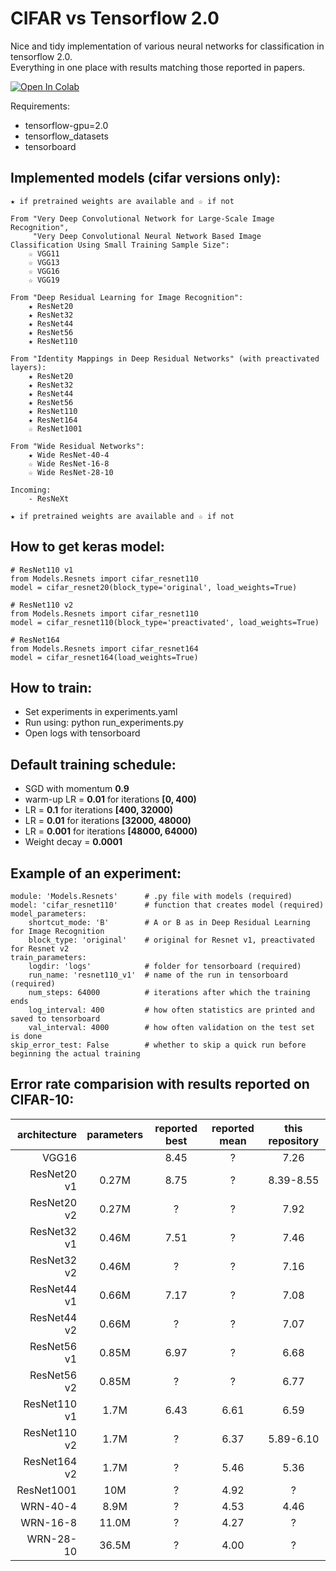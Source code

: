 # CIFAR vs Tensorflow 2.0

Nice and tidy implementation of various neural networks for classification in tensorflow 2.0. \
Everything in one place with results matching those reported in papers.


[![Open In Colab](https://colab.research.google.com/assets/colab-badge.svg)](https://colab.research.google.com/github/gahaalt/cifar-vs-tensorflow2/blob/master/Playground.ipynb)

Requirements:
- tensorflow-gpu=2.0
- tensorflow_datasets
- tensorboard

## Implemented models (cifar versions only):
```
★ if pretrained weights are available and ☆ if not

From "Very Deep Convolutional Network for Large-Scale Image Recognition",
     "Very Deep Convolutional Neural Network Based Image Classification Using Small Training Sample Size":
    ☆ VGG11
    ☆ VGG13
    ☆ VGG16
    ☆ VGG19

From "Deep Residual Learning for Image Recognition":
    ★ ResNet20
    ★ ResNet32
    ★ ResNet44
    ★ ResNet56
    ★ ResNet110

From "Identity Mappings in Deep Residual Networks" (with preactivated layers):
    ★ ResNet20
    ★ ResNet32
    ★ ResNet44
    ★ ResNet56
    ★ ResNet110
    ★ ResNet164
    ☆ ResNet1001
    
From "Wide Residual Networks":
    ★ Wide ResNet-40-4
    ☆ Wide ResNet-16-8
    ☆ Wide ResNet-28-10
    
Incoming:
    - ResNeXt
    
★ if pretrained weights are available and ☆ if not
```

## How to get keras model:
```
# ResNet110 v1
from Models.Resnets import cifar_resnet110
model = cifar_resnet20(block_type='original', load_weights=True)

# ResNet110 v2
from Models.Resnets import cifar_resnet110
model = cifar_resnet110(block_type='preactivated', load_weights=True)

# ResNet164
from Models.Resnets import cifar_resnet164
model = cifar_resnet164(load_weights=True)
```

## How to train:
- Set experiments in experiments.yaml
- Run using: python run_experiments.py
- Open logs with tensorboard

## Default training schedule:
- SGD with momentum **0.9**
- warm-up LR = **0.01** for iterations **[0, 400)**
- LR = **0.1** for iterations **[400, 32000)**
- LR = **0.01** for iterations **[32000, 48000)**
- LR = **0.001** for iterations **[48000, 64000)**
- Weight decay = **0.0001**

## Example of an experiment:
```
module: 'Models.Resnets'      # .py file with models (required)
model: 'cifar_resnet110'      # function that creates model (required)
model_parameters:
    shortcut_mode: 'B'        # A or B as in Deep Residual Learning for Image Recognition
    block_type: 'original'    # original for Resnet v1, preactivated for Resnet v2
train_parameters:
    logdir: 'logs'            # folder for tensorboard (required)
    run_name: 'resnet110_v1'  # name of the run in tensorboard (required)
    num_steps: 64000          # iterations after which the training ends
    log_interval: 400         # how often statistics are printed and saved to tensorboard
    val_interval: 4000        # how often validation on the test set is done
skip_error_test: False        # whether to skip a quick run before beginning the actual training
```


## Error rate comparision with results reported on CIFAR-10:

| architecture | parameters | reported best | reported mean | this repository |
| ---: | :---: | :---: | :---: | :---: |
| VGG16 | | 8.45 | ? | 7.26 |
| ResNet20 v1 | 0.27M | 8.75 | ? | 8.39-8.55 |
| ResNet20 v2 | 0.27M | ? | ? | 7.92 |
| ResNet32 v1 | 0.46M | 7.51 | ? | 7.46 |
| ResNet32 v2 | 0.46M | ? | ? | 7.16 |
| ResNet44 v1 | 0.66M | 7.17 | ? | 7.08 |
| ResNet44 v2 | 0.66M | ? | ? | 7.07 |
| ResNet56 v1 | 0.85M | 6.97 | ? | 6.68 |
| ResNet56 v2 | 0.85M | ? | ? | 6.77 |
| ResNet110 v1 | 1.7M | 6.43 | 6.61 | 6.59 |
| ResNet110 v2 | 1.7M | ? | 6.37 | 5.89-6.10 |
| ResNet164 v2 | 1.7M | ? | 5.46 | 5.36 |
| ResNet1001 | 10M | ? | 4.92 | ? |
| WRN-40-4 | 8.9M | ? | 4.53 | 4.46 |
| WRN-16-8 | 11.0M | ? | 4.27 | ? |
| WRN-28-10 | 36.5M | ? | 4.00 | ? |
